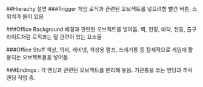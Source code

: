 ##Hierachy 설명
###Trigger
게임 로직과 관련된 오브젝트를 넣으려함
빨간 버튼, 스위치가 들어 있음

###Office Background
배경과 관련된 오브젝트를 넣어둠.
벽, 천장, 바닥, 전등, 출구 라이트처럼 로직과는 덜 관련이 있는 요소들

###Office Stuff
책상, 의자, 캐비넷, 책상용 램프, 쓰레기통 등 잠재적으로 게임에 활용되는 오브젝트들을 넣어둠.

###Endings : 각 엔딩과 관련된 오브젝트를 분리해 놓음.
기관총을 쏘는 엔딩과 추락 엔딩 작업 중.

